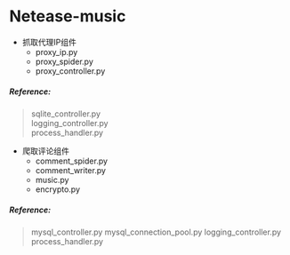 # Netease-music
* 抓取代理IP组件
  * proxy_ip.py
  * proxy_spider.py
  * proxy_controller.py

##### Reference:  
> sqlite_controller.py  
  logging_controller.py  
  process_handler.py  

* 爬取评论组件
  * comment_spider.py
  * comment_writer.py
  * music.py
  * encrypto.py

##### Reference:
> mysql_controller.py
  mysql_connection_pool.py
  logging_controller.py
  process_handler.py


